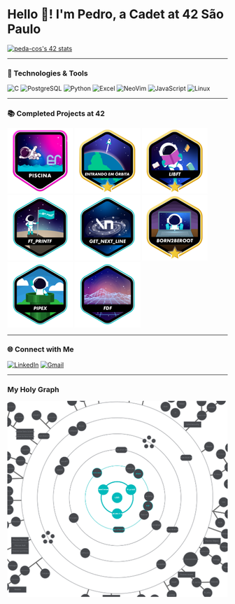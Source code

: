 # Hello 👋! I'm Pedro, a Cadet at 42 São Paulo

[![peda-cos's 42 stats](https://badge.mediaplus.ma/colorfulwaves/peda-cos?1337Badge=off&UM6P=off)](https://github.com/oakoudad/badge42)

---

### 🚀 Technologies & Tools

![C](https://img.shields.io/badge/C-00599C?style=for-the-badge&logo=c&logoColor=white)
![PostgreSQL](https://img.shields.io/badge/PostgreSQL-316192?style=for-the-badge&logo=postgresql&logoColor=white)
![Python](https://img.shields.io/badge/Python-3776AB?style=for-the-badge&logo=python&logoColor=white)
![Excel](https://img.shields.io/badge/Microsoft_Excel-217346?style=for-the-badge&logo=microsoft-excel&logoColor=white)
![NeoVim](https://img.shields.io/badge/NeoVim-%2357A143.svg?style=for-the-badge&logo=neovim&logoColor=white)
![JavaScript](https://img.shields.io/badge/JavaScript-F7DF1E?style=for-the-badge&logo=javascript&logoColor=black)
![Linux](https://img.shields.io/badge/Linux-FCC624?style=for-the-badge&logo=linux&logoColor=black)

---

### 📚 Completed Projects at 42
[![Piscine](./badges/piscina.png)](https://github.com/peda-cos/42_piscine)
[![Warmup](./badges/phase_onem.png)](https://github.com/peda-cos/42_warmup)
[![Libft](./badges/libftm.png)](https://github.com/peda-cos/ft_libft)
[![Printf](./badges/ft_printfe.png)](https://github.com/peda-cos/ft_printf)
[![get_next_line](./badges/get_next_linee.png)](https://github.com/peda-cos/get_next_line)
[![Born2beroot](./badges/born2berootm.png)](https://github.com/peda-cos/Born2beroot)
[![Pipex](./badges/pipexe.png)](https://github.com/peda-cos/Pipex)
[![Born2beroot](./badges/fdfe.png)](https://github.com/peda-cos/FdF)

---

### 🌐 Connect with Me

[![LinkedIn](https://img.shields.io/badge/LinkedIn-0077B5?style=for-the-badge&logo=linkedin&logoColor=white)](https://www.linkedin.com/in/pedrocsmonteiro)
[![Gmail](https://img.shields.io/badge/Gmail-D14836?style=for-the-badge&logo=gmail&logoColor=white)](mailto:peda-cos@student.42sp.org.br)

---

### My Holy Graph

![holygraph](./graph.png)

